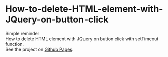 # How-to-delete-HTML-element-with-JQuery-on-button-click
Simple reminder <br /> 
How to delete HTML element with JQuery on button click  with setTimeout function. <br />
See the project on [ Github Pages](https://Hacking-NASSA-with-HTML.github.io/How-to-delete-HTML-element-with-JQuery-on-button-click).
